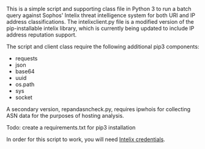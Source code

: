 This is a simple script and supporting class file in Python 3 to run a batch query against Sophos' Intelix threat intelligence system for both URI and IP address classifications. The intelixclient.py file is a modified version of the pip-installable intelix library, which is currently being updated to include IP address reputation support. 

The script and client class require the following additional pip3 components: <ul>
  <li>requests</li>
  <li>json</li>
  <li>base64</li>
  <li>uuid</li>
  <li>os.path</li>
  <li>sys</li> 
  <li>socket</li></ul>
 
 A secondary version, repandasncheck.py, requires ipwhois for collecting ASN data for the purposes of hosting analysis.

Todo: create a requirements.txt for pip3 installation

In order for this script to work, you will need <a href="https://aws.amazon.com/marketplace/pp/Sophos-Limited-SophosLabs-Intelix/B07SLZPMCS">Intelix credentials</a>. 
